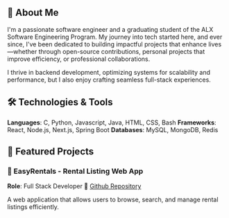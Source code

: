 ## 🚀 About Me

I'm a passionate software engineer and a graduating student of the ALX Software Engineering Program. My journey into tech started here, and ever since, I've been dedicated to building impactful projects that enhance lives—whether through open-source contributions, personal projects that improve efficiency, or professional collaborations.

I thrive in backend development, optimizing systems for scalability and performance, but I also enjoy crafting seamless full-stack experiences.


## 🛠️ Technologies & Tools

**Languages**: C, Python, Javascript, Java, HTML, CSS, Bash
**Frameworks**: React, Node.js, Next.js, Spring Boot
**Databases**: MySQL, MongoDB, Redis


## 📌 Featured Projects

### 🏡 EasyRentals - Rental Listing Web App
**Role**: Full Stack Developer
📂 [Github Repository](https://github.com/maiko254/easyrentals "easyrentals")

A web application that allows users to browse, search, and manage rental listings efficiently.
<!--
**maiko254/maiko254** is a ✨ _special_ ✨ repository because its `README.md` (this file) appears on your GitHub profile.

Here are some ideas to get you started:

- 🔭 I’m currently working on ...
- 🌱 I’m currently learning ...
- 👯 I’m looking to collaborate on ...
- 🤔 I’m looking for help with ...
- 💬 Ask me about ...
- 📫 How to reach me: ...
- 😄 Pronouns: ...
- ⚡ Fun fact: ...
-->
